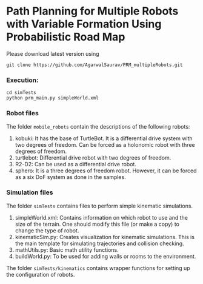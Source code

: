 # Path Planning for Multiple Robots with Variable Formation Using Probabilistic Road Map

Please download latest version using 
```
git clone https://github.com/AgarwalSaurav/PRM_multipleRobots.git
```

### Execution:
```
cd simTests
python prm_main.py simpleWorld.xml
```

### Robot files

  The folder `mobile_robots` contain the descriptions of the following robots:
1. kobuki: It has the base of TurtleBot. It is a differential drive system with
   two degrees of freedom. Can be forced as a holonomic robot with three degrees
   of freedom.
2. turtlebot: Differential drive robot with two degrees of freedom.
3. R2-D2: Can be used as a differential drive robot.
4. sphero: It is a three degrees of freedom robot. However, it can be forced as
   a six DoF system as done in the samples.

### Simulation files

   The folder `simTests` contains files to perform simple kinematic simulations.
   1. simpleWorld.xml: Contains information on which robot to use and the size
      of the terrain. One should modify this file (or make a copy) to change the type of robot.
   2. kinematicSim.py: Creates visualization for kinematic simulations. This is
      the main template for simulating trajectories and collision checking.
   3. mathUtils.py: Basic math utility functions.
   4. buildWorld.py: To be used for adding walls or rooms to the environment.
    
   The folder `simTests/kinematics` contains wrapper functions for setting up
   the configuration of robots.
  
